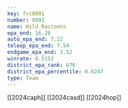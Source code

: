 ```yaml
---
key: frc8891
number: 8891
name: Wild Raccoons
epa_end: 16.28
auto_epa_end: 7.22
teleop_epa_end: 7.54
endgame_epa_end: 1.52
winrate: 0.5152
district_epa_rank: 676
district_epa_percentile: 0.6247
type: Team
---
```

[[2024caph]]
[[2024casd]]
[[2024hop]]
